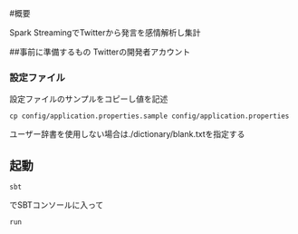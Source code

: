 #概要

Spark StreamingでTwitterから発言を感情解析し集計

##事前に準備するもの
Twitterの開発者アカウント

### 設定ファイル

設定ファイルのサンプルをコピーし値を記述

``cp config/application.properties.sample config/application.properties``

ユーザー辞書を使用しない場合は./dictionary/blank.txtを指定する

## 起動

``sbt``

でSBTコンソールに入って

``run``

